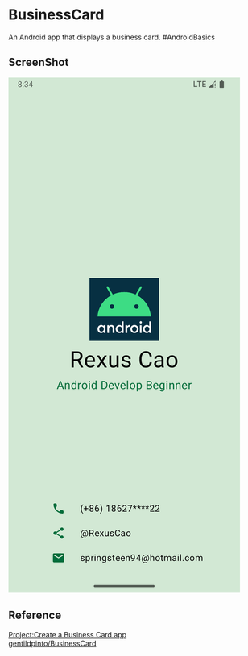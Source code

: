# BusinessCard
An Android app that displays a business card. #AndroidBasics
## ScreenShot
![image](/Screenshot.png)
## Reference
[Project:Create a Business Card app](https://developer.android.com/codelabs/basic-android-kotlin-compose-business-card#0)  
[gentildpinto/BusinessCard](https://github.com/gentildpinto/BusinessCard)
